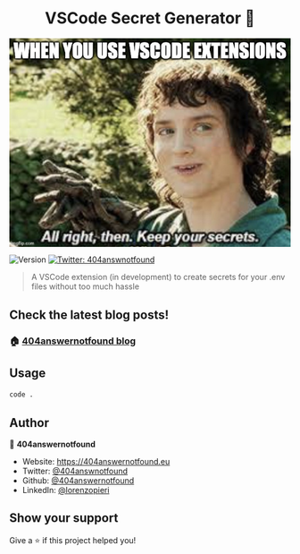 <h1 align="center">VSCode Secret Generator 👋</h1>

  <img align="center" alt="Gitpainter" src="public/vscodesecretgenerator.jpeg" />
<p>
  <img alt="Version" src="https://img.shields.io/badge/version-1.0.0-blue.svg?cacheSeconds=2592000" />
  <a href="https://twitter.com/404answnotfound" target="_blank">
    <img alt="Twitter: 404answnotfound" src="https://img.shields.io/twitter/follow/404answnotfound.svg?style=social" />
  </a>
</p>

> A VSCode extension (in development) to create secrets for your .env files without too much hassle

## Check the latest blog posts!
### 🏠 [404answernotfound blog](https://404answernotfound.eu)

## Usage

```sh
code .
```

## Author

👤 **404answernotfound**

* Website: https://404answernotfound.eu
* Twitter: [@404answnotfound](https://twitter.com/404answnotfound)
* Github: [@404answernotfound](https://github.com/404answernotfound)
* LinkedIn: [@lorenzopieri](https://linkedin.com/in/lorenzopieri)

## Show your support

Give a ⭐️ if this project helped you!
